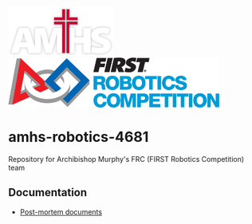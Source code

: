
<img src="img/amhs-logo-white-160.png" height="100">&nbsp;&nbsp;&nbsp;<img src="img/frc-logo-190.jpg" height="100">

# amhs-robotics-4681
Repository for Archibishop Murphy's FRC (FIRST Robotics Competition) team

## Documentation

* [Post-mortem documents](docs/post-mortem.md)
